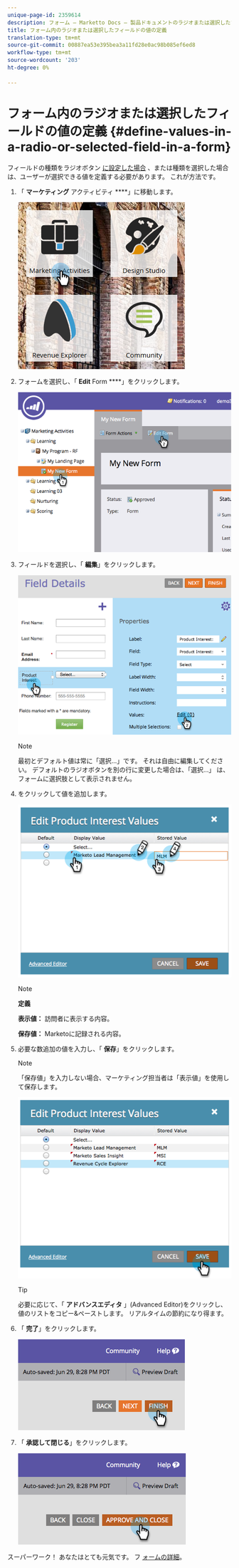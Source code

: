 ```yaml
---
unique-page-id: 2359614
description: フォーム — Marketto Docs — 製品ドキュメントのラジオまたは選択したフィールドでの値の定義
title: フォーム内のラジオまたは選択したフィールドの値の定義
translation-type: tm+mt
source-git-commit: 00887ea53e395bea3a11fd28e0ac98b085ef6ed8
workflow-type: tm+mt
source-wordcount: '203'
ht-degree: 0%

---
```



# フォーム内のラジオまたは選択したフィールドの値の定義 {#define-values-in-a-radio-or-selected-field-in-a-form}

フィールドの種類をラジオボタン [に設定した場合](../../../../product-docs/administration/field-management/change-the-type-of-a-marketo-custom-field.md) 、または種類を選択した場合は、ユーザーが選択できる値を定義する必要があります。 これが方法です。

1. 「 **マーケティング** アクティビティ ****」に移動します。

   ![](assets/ma.png)

1. フォームを選択し、「 **Edit** Form ****」をクリックします。

   ![](assets/image2014-9-15-16-3a28-3a56.png)

1. フィールドを選択し、「 **編集**」をクリックします。

   ![](assets/image2014-9-15-16-3a29-3a6.png)

   >[!NOTE]
   >
   >最初とデフォルト値は常に「選択…」です。 それは自由に編集してください。 デフォルトのラジオボタンを別の行に変更した場合は、「選択…」 は、フォームに選択肢として表示されません。

1. をクリックして値を追加します。

   ![](assets/image2014-9-15-16-3a29-3a18.png)

   >[!NOTE]
   >
   >**定義**
   >
   >
   >**表示値：** 訪問者に表示する内容。
   >
   >
   >**保存値：** Marketoに記録される内容。

1. 必要な数追加の値を入力し、「 **保存**」をクリックします。

   >[!NOTE]
   >
   >「保存値」を入力しない場合、マーケティング担当者は「表示値」を使用して保存します。

   ![](assets/image2014-9-15-16-3a29-3a30.png)

   >[!TIP]
   >
   >必要に応じて、「 **アドバンスエディタ** 」(Advanced Editor)をクリックし、値のリストをコピー&amp;ペーストします。 リアルタイムの節約になり得ます。

1. 「 **完了**」をクリックします。

   ![](assets/image2014-9-15-16-3a29-3a43.png)

1. 「 **承認して閉じる**」をクリックします。

   ![](assets/image2014-9-15-16-3a29-3a57.png)

スーパーワーク！ あなたはとても元気です。 フ [ォームの詳細](http://docs.marketo.com/display/docs/forms)。
